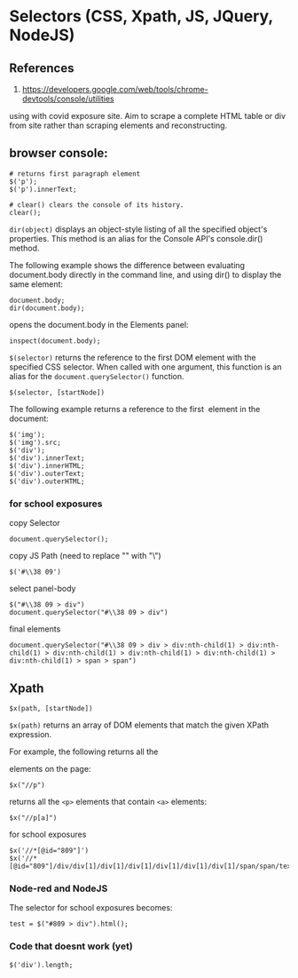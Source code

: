 # Selectors (CSS, Xpath, JS, JQuery, NodeJS)

## References
1. https://developers.google.com/web/tools/chrome-devtools/console/utilities

using with covid exposure site. Aim to scrape a complete HTML table or div from site rather than scraping elements and reconstructing.

## browser console:
```
# returns first paragraph element
$('p');
$('p').innerText;

# clear() clears the console of its history.
clear();
```
```dir(object)``` displays an object-style listing of all the specified object's properties. This method is an alias for the Console API's console.dir() method.

The following example shows the difference between evaluating document.body directly in the command line, and using dir() to display the same element:

```
document.body;
dir(document.body);
```
opens the document.body in the Elements panel:
```
inspect(document.body);
```
```$(selector)``` returns the reference to the first DOM element with the specified CSS selector. When called with one argument, this function is an alias for the ```document.querySelector()``` function. 
```
$(selector, [startNode])
```
The following example returns a reference to the first <img> element in the document:
```
$('img');
$('img').src;
$('div');
$('div').innerText;
$('div').innerHTML;
$('div').outerText;
$('div').outerHTML;
```
### for school exposures
copy Selector
```
document.querySelector();
```
copy JS Path (need to replace "\" with "\\")
```
$('#\\38 09')
```
select panel-body
```
$("#\\38 09 > div")
document.querySelector("#\\38 09 > div")
```
final elements
```
document.querySelector("#\\38 09 > div > div:nth-child(1) > div:nth-child(1) > div:nth-child(1) > div:nth-child(1) > div:nth-child(1) > div:nth-child(1) > span > span")
```
## Xpath
```
$x(path, [startNode])
```
```$x(path)``` returns an array of DOM elements that match the given XPath expression.

For example, the following returns all the <p> elements on the page:
```
$x("//p")
```
returns all the ```<p>``` elements that contain ```<a>``` elements:
```
$x("//p[a]")
```
for school exposures
```
$x('//*[@id="809"]')
$x('//*[@id="809"]/div/div[1]/div[1]/div[1]/div[1]/div[1]/div[1]/span/span/text()')
```
### Node-red and NodeJS
The selector for school exposures becomes:
```
test = $("#809 > div").html();
```
### Code that doesnt work (yet)
```
$('div').length;
```
